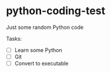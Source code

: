 # python-coding-test
Just some random Python code

Tasks:
- [ ] Learn some Python
- [ ] Git
- [ ] Convert to executable
